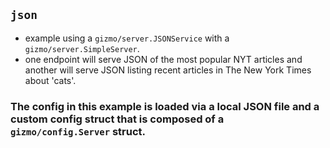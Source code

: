 ## `json`
* example using a `gizmo/server.JSONService` with a `gizmo/server.SimpleServer`. 
* one endpoint will serve JSON of the most popular NYT articles and another will serve JSON listing recent articles in The New York Times about 'cats'.

### The config in this example is loaded via a local JSON file and a custom config struct that is composed of a `gizmo/config.Server` struct.
